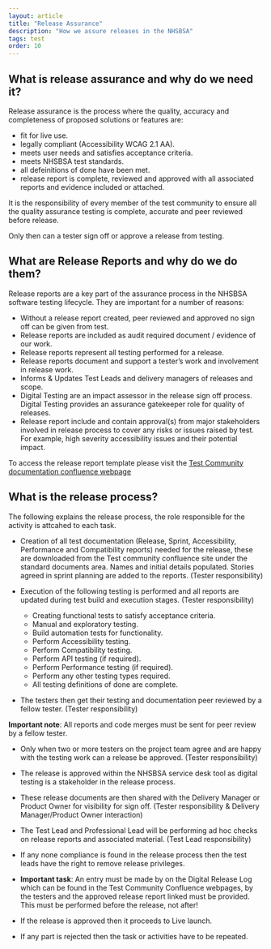 ```yaml
---
layout: article
title: "Release Assurance"
description: "How we assure releases in the NHSBSA"
tags: test
order: 10
---
```


## What is release assurance and why do we need it?

Release assurance is the process where the quality, accuracy and completeness of proposed solutions or features are:
- fit for live use.
- legally compliant (Accessibility WCAG 2.1 AA).
- meets user needs and satisfies acceptance criteria.
- meets NHSBSA test standards.
- all defeinitions of done have been met.
- release report is complete, reviewed and approved with all associated reports and evidence included or attached.

It is the responsibility of every member of the test community to ensure all the quality assurance testing is complete, accurate and peer reviewed before release.

Only then can a tester sign off or approve a release from testing.

## What are Release Reports and why do we do them?

Release reports are a key part of the assurance process in the NHSBSA software testing lifecycle.
They are important for a number of reasons:

- Without a release report created, peer reviewed and approved no sign off can be given from test.
- Release reports are included as audit required document / evidence of our work.
- Release reports represent all testing performed for a release.
- Release reports document and support a tester’s work and involvement in release work.
- Informs & Updates Test Leads and delivery managers of releases and scope.
- Digital Testing are an impact assessor in the release sign off process. Digital Testing provides an assurance gatekeeper role for quality of releases.
- Release report include and contain approval(s) from major stakeholders involved in release process to cover any risks or issues raised by test. For example, high severity accessibility issues and their potential impact.

To access the release report template please visit the [Test Community documentation confluence webpage](https://bsa2468.atlassian.net/wiki/spaces/CoP/pages/1898905862/Test+Document+Templates)

## What is the release process?

The following explains the release process, the role responsible for the activity is attcahed to each task.

- Creation of all test documentation (Release, Sprint, Accessibility, Performance and Compatibility reports) needed for the release, these are downloaded from the Test community confluence site under the standard documents area. Names and initial details populated. Stories agreed in sprint planning are added to the reports. (Tester responsibility)

- Execution of the following testing is performed and all reports are updated during test build and execution stages. (Tester responsibility)
    - Creating functional tests to satisfy acceptance criteria.
    - Manual and exploratory testing.
    - Build automation tests for functionality.
    - Perform Accessibility testing. 
    - Perform Compatibility testing. 
    - Perform API testing (if required).
    - Perform Performance testing (if required).
    - Perform any other testing types required.
    - All testing definitions of done are complete.

- The testers then get their testing and documentation peer reviewed by a fellow tester. (Tester responsibility)

**Important note**: All reports and code merges must be sent for peer review by a fellow tester.

- Only when two or more testers on the project team agree and are happy with the testing work can a release be approved. (Tester responsibility)

- The release is approved within the NHSBSA service desk tool as digital testing is a stakeholder in the release process.

- These release documents are then shared with the Delivery Manager or Product Owner for visibility for sign off. (Tester responsibility & Delivery Manager/Product Owner interaction)
 
- The Test Lead and Professional Lead will be performing ad hoc checks on release reports and associated material. (Test Lead responsibility)

- If any none compliance is found in the release process then the test leads have the right to remove release privileges.

- **Important task**: An entry must be made by on the Digital Release Log which can be found in the Test Community Confluence webpages, by the testers and the approved release report linked must be provided. 
This must be performed before the release, not after!

- If the release is approved then it proceeds to Live launch.

- If any part is rejected then the task or activities have to be repeated. 
